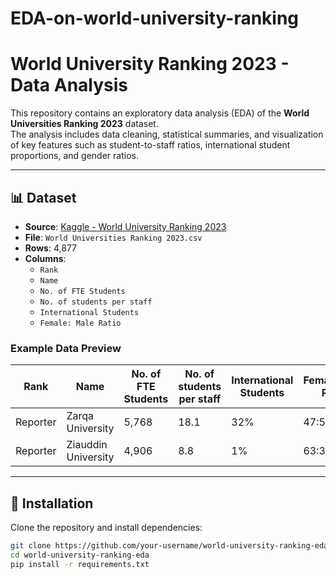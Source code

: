 # EDA-on-world-university-ranking
# World University Ranking 2023 - Data Analysis

This repository contains an exploratory data analysis (EDA) of the **World Universities Ranking 2023** dataset.  
The analysis includes data cleaning, statistical summaries, and visualization of key features such as student-to-staff ratios, international student proportions, and gender ratios.

---

## 📊 Dataset
- **Source**: [Kaggle - World University Ranking 2023](https://www.kaggle.com/datasets)
- **File**: `World Universities Ranking 2023.csv`
- **Rows**: 4,877  
- **Columns**:
  - `Rank`  
  - `Name`  
  - `No. of FTE Students`  
  - `No. of students per staff`  
  - `International Students`  
  - `Female: Male Ratio`

### Example Data Preview
| Rank      | Name                  | No. of FTE Students | No. of students per staff | International Students | Female:Male Ratio |
|-----------|-----------------------|----------------------|----------------------------|-------------------------|--------------------|
| Reporter  | Zarqa University      | 5,768                | 18.1                       | 32%                     | 47:53:00           |
| Reporter  | Ziauddin University   | 4,906                | 8.8                        | 1%                      | 63:37:00           |

---

## 🔧 Installation
Clone the repository and install dependencies:

```bash
git clone https://github.com/your-username/world-university-ranking-eda.git
cd world-university-ranking-eda
pip install -r requirements.txt
